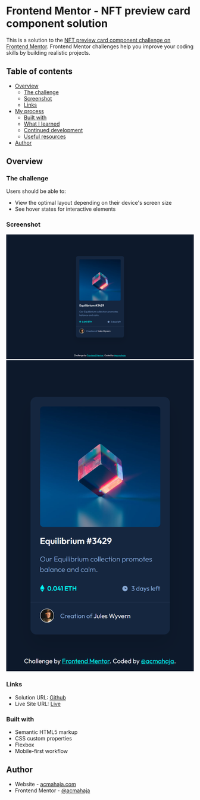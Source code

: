 # Frontend Mentor - NFT preview card component solution

This is a solution to the [NFT preview card component challenge on Frontend Mentor](https://www.frontendmentor.io/challenges/nft-preview-card-component-SbdUL_w0U). Frontend Mentor challenges help you improve your coding skills by building realistic projects. 

## Table of contents

- [Overview](#overview)
  - [The challenge](#the-challenge)
  - [Screenshot](#screenshot)
  - [Links](#links)
- [My process](#my-process)
  - [Built with](#built-with)
  - [What I learned](#what-i-learned)
  - [Continued development](#continued-development)
  - [Useful resources](#useful-resources)
- [Author](#author)


## Overview

### The challenge

Users should be able to:

- View the optimal layout depending on their device's screen size
- See hover states for interactive elements

### Screenshot

![](./screenshot/desktop.png)
![](./screenshot/mobile.png)


### Links

- Solution URL: [Github](https://github.com/acmahaja/nft-preview-card-component)
- Live Site URL: [Live](https://acmahaja.github.io/nft-preview-card-component/)


### Built with

- Semantic HTML5 markup
- CSS custom properties
- Flexbox
- Mobile-first workflow

## Author

- Website - [acmahaja.com](https://www.acmahaja.com)
- Frontend Mentor - [@acmahaja](https://www.frontendmentor.io/profile/acmahaja)
